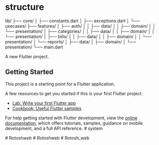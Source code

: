 # structure

lib/
├── core/
│   ├── constants.dart
│   ├── exceptions.dart
│   └── usecases/
├── features/
│   ├── auth/
│   │   ├── data/
│   │   ├── domain/
│   │   └── presentation/
│   ├── categories/
│   │   ├── data/
│   │   ├── domain/
│   │   └── presentation/
│   ├── bills/
│   │   ├── data/
│   │   ├── domain/
│   │   └── presentation/
│   └── reports/
│       ├── data/
│       ├── domain/
│       └── presentation/
└── main.dart

A new Flutter project.

## Getting Started

This project is a starting point for a Flutter application.

A few resources to get you started if this is your first Flutter project:

- [Lab: Write your first Flutter app](https://docs.flutter.dev/get-started/codelab)
- [Cookbook: Useful Flutter samples](https://docs.flutter.dev/cookbook)

For help getting started with Flutter development, view the
[online documentation](https://docs.flutter.dev/), which offers tutorials,
samples, guidance on mobile development, and a full API reference.
#   s y s t e m 
 
 


#   R o t o s h _ w e b  
 #   R o t o s h _ w e b  
 #   R o t o s h _ w e b  
 